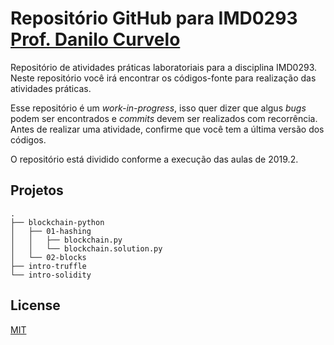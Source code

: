 # Repositório GitHub para IMD0293 [Prof. Danilo Curvelo](https://github.com/danilocurvelo/)

Repositório de atividades práticas laboratoriais para a disciplina IMD0293. Neste repositório você irá encontrar os códigos-fonte para realização das atividades práticas.

Esse repositório é um *work-in-progress*, isso quer dizer que algus *bugs* podem ser encontrados e *commits* devem ser realizados com recorrência. Antes de realizar uma atividade, confirme que você tem a última versão dos códigos.

O repositório está dividido conforme a execução das aulas de 2019.2.

## Projetos

```
.
├── blockchain-python
│   ├── 01-hashing
│   │   ├── blockchain.py
│   │   └── blockchain.solution.py
│   └── 02-blocks
├── intro-truffle
└── intro-solidity

```

## License
[MIT](https://choosealicense.com/licenses/mit/)

